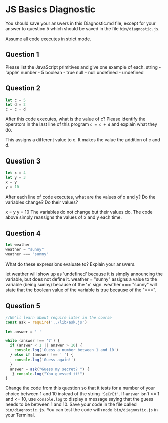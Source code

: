 # JS Basics Diagnostic

You should save your answers in this Diagnostic.md file, except for your answer to
question 5 which should be saved in the file `bin/diagnostic.js`.

Assume all code executes in strict mode.

## Question 1

Please list the JavaScript primitives and give one example of each.
string - 'apple'
number - 5
boolean - true
null - null
undefined - undefined

## Question 2

```js
let c = 5
let d = 2
c = c + d

```

After this code executes, what is the value of c?  Please identify the operators in the last line of this program `c = c + d` and explain what they do.

This assigns a different value to c. It makes the value the addition of c and d.


## Question 3

```js
let x = 4
let y = 3
x = y
y = 10
```

After each line of code executes, what are the values of x and y?  Do the variables change?  Do their values?

<!-- solution below -->
x = y
y = 10
The variables do not change but their values do. The code above simply reassigns the values of x and y each time.


## Question 4

```js
let weather
weather = "sunny"
weather === "sunny"
```

What do these expressions evaluate to?  Explain your answers.

let weather will show up as 'undefined' because it is simply announcing the variable, but does not define it.
weather = "sunny" assigns a value to the variable (being sunny) because of the '=' sign.
weather === "sunny" will state that the boolean value of the variable is true because of the "===".


## Question 5

```js
//We'll learn about require later in the course
const ask = require('../lib/ask.js')

let answer = ' '

while (answer !== '7') {
  if (answer < 1 || answer > 10) {
    console.log('Guess a number between 1 and 10')
  } else if (answer !== ' ') {
    console.log('Guess again!')
  }
  answer = ask("Guess my secret? ") {
   } console.log("You guessed it!")
}
```

Change the code from this question so that it tests for a number of your choice
between 1 and 10 instead of the string `'SeCrEt'`.  If `answer` isn't >= 1 and
<= 10, use `console.log` to display a message saying that the guess needs to
be between 1 and 10.  Save your code in the file called `bin/diagnostic.js`.
You can test the code with `node bin/diagnostic.js` in your Terminal.
